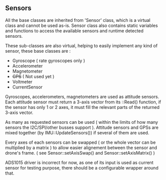## Sensors

All the base classes are inherited from 'Sensor' class, which is a virtual class and cannot be used as-is. Sensor class also contains static variables and functions to access the available sensors and runtime detected sensors.

These sub-classes are also virtual, helping to easily implement any kind of sensor, these base classes are :
 * Gyroscope ( rate gyroscopes only )
 * Accelerometer
 * Magnetometer
 * ~~GPS~~ ( Not used yet )
 * Voltmeter
 * CurrentSensor

Gyroscopes, accelerometers, magnetometers are used as attitude sensors. Each attitude sensor must return a 3-axis vector from its ::Read() function, if the sensor has only 1 or 2 axes, it must fill the relevant parts of the returned 3-axis vector.

As many as requested sensors can be used ( within the limits of how many sensors the I2C/SPI/other busses support ). Attitude sensors and GPSs are mixed together (by IMU::UpdateSensors()) if several of them are used.

Every axes of each sensors can be swapped ( or the whole vector can be multiplied by a matrix ) to allow easier alignement between the sensor and drone's frame. ( see Sensor::setAxisSwap() and Sensor::setAxisMatrix() )


ADS1015 driver is incorrect for now, as one of its input is used as current sensor for testing purpose, there should be a configurable wrapper around that.
